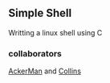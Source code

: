 ## Simple Shell

Writting a linux shell using C

### collaborators
[AckerMan](https://github.com/0xAckerMan) and [Collins](https://github.com/Colly7)
